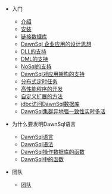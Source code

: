 - 入门

  - [介绍](DawnSql教程_1.md)
  - [安装](DawnSql安装_2.md)
  - [链接数据库](DawnSql链接数据库_3.md)
  - [DawnSql 企业应用的设计思想](DawnSql企业应用的设计思想_4.md)
  - [DLL的支持](DLL的支持_6.md)
  - [DML的支持](DML的支持_7.md)
  - [NoSql的支持](noSql的支持_8.md)
  - [DawnSql对应用架构的支持](DawnSql对应用架构的支持.md)
  - [分布式定时任务](分布式定时任务_9.md)
  - [高性能程序的开发](高性能程序的开发_10.md)
  - [自定义扩展的方法](自定义扩展的方法_11.md)
  - [jdbc访问DawnSql数据库](jdbc访问DawnSql数据库_12.md)
  - [DawnSql集群异地强一致性实时多活](DawnSql集群异地强一致性实时多活_13.md)

- 为什么要发明DawnSql语言

  - [DawnSql语言](DawnSql语言/为什么要发明DawnSql语言_1.md)
  - [DawnSql语法](DawnSql语言/DawnSql语法_2.md)
  - [DawnSql操作数据库的函数](DawnSql语言/DawnSql操作数据库的函数_3.md)
  - [DawnSql中的函数](DawnSql语言/DawnSql中的函数.md)

- 团队

  - [团队](团队.md)

